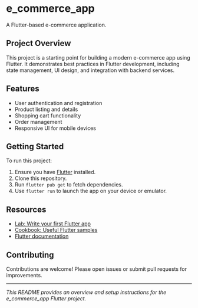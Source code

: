 # e_commerce_app

A Flutter-based e-commerce application.

## Project Overview

This project is a starting point for building a modern e-commerce app using Flutter. It demonstrates best practices in Flutter development, including state management, UI design, and integration with backend services.

## Features

- User authentication and registration
- Product listing and details
- Shopping cart functionality
- Order management
- Responsive UI for mobile devices

## Getting Started

To run this project:

1. Ensure you have [Flutter](https://flutter.dev/docs/get-started/install) installed.
2. Clone this repository.
3. Run `flutter pub get` to fetch dependencies.
4. Use `flutter run` to launch the app on your device or emulator.

## Resources

- [Lab: Write your first Flutter app](https://docs.flutter.dev/get-started/codelab)
- [Cookbook: Useful Flutter samples](https://docs.flutter.dev/cookbook)
- [Flutter documentation](https://docs.flutter.dev/)

## Contributing

Contributions are welcome! Please open issues or submit pull requests for improvements.

---

*This README provides an overview and setup instructions for the e_commerce_app Flutter project.*